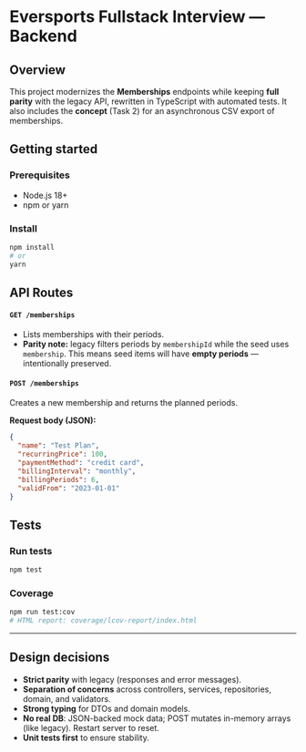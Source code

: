 # Eversports Fullstack Interview — Backend

## Overview
This project modernizes the **Memberships** endpoints while keeping **full parity** with the legacy API, rewritten in TypeScript with automated tests. It also includes the **concept** (Task 2) for an asynchronous CSV export of memberships.

## Getting started

### Prerequisites
- Node.js 18+
- npm or yarn

### Install
```bash
npm install
# or
yarn
```

## API Routes

#### `GET /memberships`
- Lists memberships with their periods.
- **Parity note:** legacy filters periods by `membershipId` while the seed uses `membership`. This means seed items will have **empty periods** — intentionally preserved.

#### `POST /memberships`
Creates a new membership and returns the planned periods.

**Request body (JSON):**
```json
{
  "name": "Test Plan",
  "recurringPrice": 100,
  "paymentMethod": "credit card",
  "billingInterval": "monthly",
  "billingPeriods": 6,
  "validFrom": "2023-01-01"
}
```

## Tests

### Run tests
```bash
npm test
```

### Coverage
```bash
npm run test:cov
# HTML report: coverage/lcov-report/index.html
```

---

## Design decisions
- **Strict parity** with legacy (responses and error messages).
- **Separation of concerns** across controllers, services, repositories, domain, and validators.
- **Strong typing** for DTOs and domain models.
- **No real DB**: JSON-backed mock data; POST mutates in-memory arrays (like legacy). Restart server to reset.
- **Unit tests first** to ensure stability.
